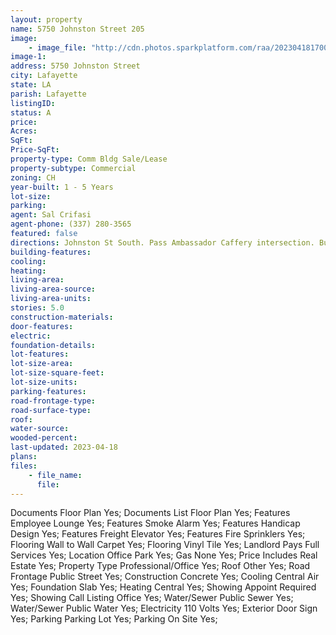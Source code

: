 ```yaml
---
layout: property
name: 5750 Johnston Street 205
image:
    - image_file: "http://cdn.photos.sparkplatform.com/raa/20230418170024014645000000.jpg"
image-1:
address: 5750 Johnston Street
city: Lafayette
state: LA
parish: Lafayette
listingID: 
status: A
price: 
Acres: 
SqFt: 
Price-SqFt: 
property-type: Comm Bldg Sale/Lease
property-subtype: Commercial
zoning: CH
year-built: 1 - 5 Years
lot-size: 
parking: 
agent: Sal Crifasi
agent-phone: (337) 280-3565
featured: false
directions: Johnston St South. Pass Ambassador Caffery intersection. Building on right across mall
building-features: 
cooling: 
heating: 
living-area: 
living-area-source: 
living-area-units: 
stories: 5.0
construction-materials: 
door-features: 
electric: 
foundation-details: 
lot-features: 
lot-size-area: 
lot-size-square-feet: 
lot-size-units: 
parking-features: 
road-frontage-type: 
road-surface-type: 
roof: 
water-source: 
wooded-percent: 
last-updated: 2023-04-18
plans: 
files:
    - file_name:
      file:
---
```

Documents	Floor Plan	Yes;
Documents List	Floor Plan	Yes;
Features	Employee Lounge	Yes;
Features	Smoke Alarm	Yes;
Features	Handicap Design	Yes;
Features	Freight Elevator	Yes;
Features	Fire Sprinklers	Yes;
Flooring	Wall to Wall Carpet	Yes;
Flooring	Vinyl Tile	Yes;
Landlord Pays	Full Services	Yes;
Location	Office Park	Yes;
Gas	None	Yes;
Price Includes	Real Estate	Yes;
Property Type	Professional/Office	Yes;
Roof	Other	Yes;
Road Frontage	Public Street	Yes;
Construction	Concrete	Yes;
Cooling	Central Air	Yes;
Foundation	Slab	Yes;
Heating	Central	Yes;
Showing	Appoint Required	Yes;
Showing	Call Listing Office	Yes;
Water/Sewer	Public Sewer	Yes;
Water/Sewer	Public Water	Yes;
Electricity	110 Volts	Yes;
Exterior	Door Sign	Yes;
Parking	Parking Lot	Yes;
Parking	On Site	Yes;

